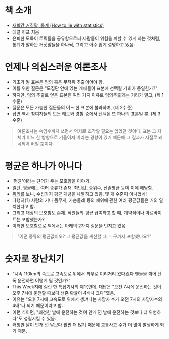 # 책 소개

-  [새빨간 거짓말, 통계 (How to lie with statistics)](http://book.daum.net/detail/book.do?bookid=KOR9788987999364)
-  대럴 허프 지음
-  은퇴한 도둑이 트릭들을 공유함으로써 사람들이 위험을 피할 수 있게 하는 것처럼, 통계가 말하는 거짓말들을 하나씩, 그리고 아주 쉽게 설명하고 있음.

# 언제나 의심스러운 여론조사

-  기초가 될 표본은 임의 혹은 무작위 추출이어야 함.
-  이를 위한 질문은 "모집단 안에 있는 개체들이 표본에 선택될 기회가 동일한가?"
-  하지만, 임의 추출로 얻은 표본은 여러 가지 이유로 임의추출과는 거리가 멀고, (제 1수준)
-  질문은 모든 가능한 질문들의 어느 한 표본에 불과하며, (제 2수준)
-  답변 역시 참여자들의 모든 태도와 경험 중에서 선택된 또 하나의 표본일 뿐. (제 3수준)

>  여론조사는 속임수까지 쓰면서 억지로 조작할 필요는 없었던 것이다. 표본 그 자체가 어느 한 방향으로 기울어져 버리는 경향이 있기 때문에 그 결과가 저절로 왜곡되어 버릴 뿐이다.

# 평균은 하나가 아니다

-  '평균'이라는 단어가 주는 모호함을 이야기.
-  일단, 평균에는 여러 종류가 존재. 최빈값, 중위수, 산술평균 등이 이에 해당함.
-  [위키](https://ko.wikipedia.org/wiki/%ED%8F%89%EA%B7%A0)를 보니, 수십가지 평균 개념을 나열하고 있음. 몇 개 수준이 아니었네!
-  다행히(?) 사람의 키나 몸무게, 가슴둘레 등의 체위에 관한 여러 평균값들은 거의 일치한다고 함.
-  그리고 대상의 모호함도 존재. 직원들의 평균 급여라고 할 때, 계약직이나 아르바이트는 포함했는가?
-  이러한 모호함으로 책에서는 아래의 2가지 질문을 던지고 있음.

>   "어떤 종류의 평균값이오? 그 평균값을 계산할 때, 누구까지 포함했나요?"

# 숫자로 장난치기

-  "시속 110km의 속도로 고속도로 위에서 좌우로 이리저리 왔다갔다 핸들을 꺾어 난폭 운전하면 어떻게 될 것인가?"
-  This Week지에 실린 한 특집기사의 제목인데, 대답은 "오전 7시에 운전하는 것이 오후 7시에 운전할 때보다 생존 확률이 4배나 크다"였음.
-  이유는 "오후 7시에 고속도로 위에서 생겨나는 사망자 수가 오전 7시의 사망자수의 4배"나 되기 때문이라고 함.
-  이런 식이면, "쾌청한 날에 운전하는 것이 안개 낀 날에 운전하는 것보다 더 위험하다"도 성립시킬 수 있음.
-  쾌청한 날이 안개 낀 날보다 훨씬 더 많기 때문에 교통사고 수가 더 많이 발생하게 되기 때문.

